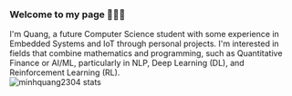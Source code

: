 ### Welcome to my page 👋👋👋
I'm Quang, a future Computer Science student with some experience in Embedded Systems and IoT through personal projects. I'm interested in fields that combine mathematics and programming, such as Quantitative Finance or AI/ML, particularly in NLP, Deep Learning (DL), and Reinforcement Learning (RL).<br>
![minhquang2304 stats](https://github-readme-stats.vercel.app/api?username=minhquang2304&show_icons=true&hide=contribs,issues)
